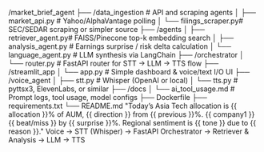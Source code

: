 /market_brief_agent
├── /data_ingestion       # API and scraping agents
│   ├── market_api.py     # Yahoo/AlphaVantage polling
│   └── filings_scraper.py# SEC/SEDAR scraping or simpler source
├── /agents
│   ├── retriever_agent.py# FAISS/Pinecone top-k embedding search
│   ├── analysis_agent.py # Earnings surprise / risk delta calculation
│   └── language_agent.py # LLM synthesis via LangChain
├── /orchestrator
│   └── router.py         # FastAPI router for STT → LLM → TTS flow
├── /streamlit_app
│   └── app.py            # Simple dashboard & voice/text I/O UI
├── /voice_agent
│   ├── stt.py            # Whisper (OpenAI or local)
│   └── tts.py            # pyttsx3, ElevenLabs, or similar
├── /docs
│   └── ai_tool_usage.md  # Prompt logs, tool usage, model configs
├── Dockerfile
├── requirements.txt
└── README.md
"Today’s Asia Tech allocation is {{ allocation }}% of AUM, {{ direction }} from {{ previous }}%. 
{{ company1 }} {{ beat/miss }} by {{ surprise }}%. 
Regional sentiment is {{ tone }} due to {{ reason }}."
Voice → STT (Whisper) → FastAPI Orchestrator → Retriever & Analysis → LLM → TTS
